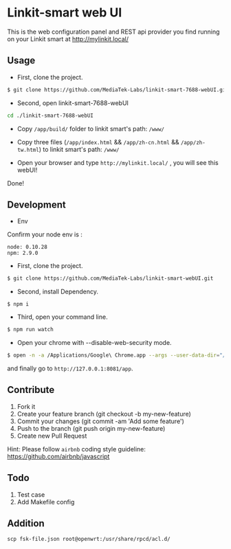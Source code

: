 # Linkit-smart web UI

This is the web configuration panel and REST api provider you find running on your Linkit smart at http://mylinkit.local/

## Usage

- First, clone the project.

```bash
$ git clone https://github.com/MediaTek-Labs/linkit-smart-7688-webUI.git
```

- Second, open linkit-smart-7688-webUI

``` bash
cd ./linkit-smart-7688-webUI
```

- Copy `/app/build/` folder to linkit smart's path: `/www/`

- Copy three files (`/app/index.html` && `/app/zh-cn.html` && `/app/zh-tw.html`) to linkit smart's path: `/www/`

- Open your browser and type `http://mylinkit.local/` , you will see this webUI!

Done!


## Development

- Env

Confirm your node env is :

```
node: 0.10.28
npm: 2.9.0

```

- First, clone the project.
```bash
$ git clone https://github.com/MediaTek-Labs/linkit-smart-webUI.git
```

- Second, install Dependency.

```
$ npm i
```

- Third, open your command line.

``` bash
$ npm run watch
```

- Open your chrome with --disable-web-security mode.

``` bash
$ open -n -a /Applications/Google\ Chrome.app --args --user-data-dir="/tmp/chrome_dev_session" --disable-web-security
```

and finally go to  `http://127.0.0.1:8081/app`.


## Contribute

1. Fork it
2. Create your feature branch (git checkout -b my-new-feature)
3. Commit your changes (git commit -am 'Add some feature')
5. Push to the branch (git push origin my-new-feature)
6. Create new Pull Request

Hint: Please follow `airbnb` coding style guideline: https://github.com/airbnb/javascript


## Todo

1. Test case
2. Add Makefile config

## Addition

```shell
scp fsk-file.json root@openwrt:/usr/share/rpcd/acl.d/
```
